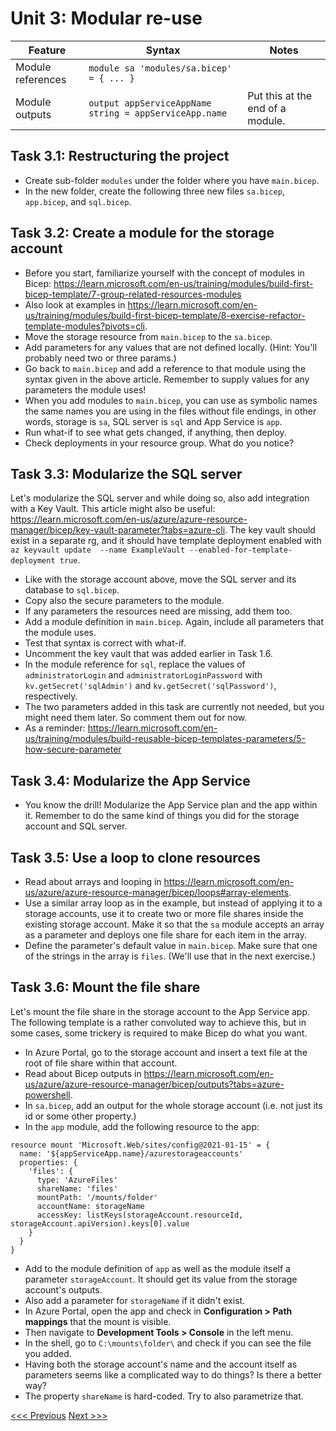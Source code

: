 # Unit 3: Modular re-use

|Feature|Syntax|Notes|
|---|---|---|
|Module references|`module sa 'modules/sa.bicep' = { ... }`||
|Module outputs|`output appServiceAppName string = appServiceApp.name`|Put this at the end of a module.|

## Task 3.1: Restructuring the project
- Create sub-folder `modules` under the folder where you have `main.bicep`.
- In the new folder, create the following three new files `sa.bicep`, `app.bicep`, and `sql.bicep`.

## Task 3.2: Create a module for the storage account
- Before you start, familiarize yourself with the concept of modules in Bicep: https://learn.microsoft.com/en-us/training/modules/build-first-bicep-template/7-group-related-resources-modules
- Also look at examples in https://learn.microsoft.com/en-us/training/modules/build-first-bicep-template/8-exercise-refactor-template-modules?pivots=cli.
- Move the storage resource from `main.bicep` to the `sa.bicep`.
- Add parameters for any values that are not defined locally. (Hint: You'll probably need two or three params.)
- Go back to `main.bicep` and add a reference to that module using the syntax given in the above article. Remember to supply values for any parameters the module uses!
- When you add modules to `main.bicep`, you can use as symbolic names the same names you are using in the files without file endings, in other words, storage is `sa`, SQL server is `sql` and App Service is `app`.
- Run what-if to see what gets changed, if anything, then deploy.
- Check deployments in your resource group. What do you notice?

## Task 3.3: Modularize the SQL server

Let's modularize the SQL server and while doing so, also add integration with a Key Vault. This article might also be useful: https://learn.microsoft.com/en-us/azure/azure-resource-manager/bicep/key-vault-parameter?tabs=azure-cli. The key vault should exist in a separate rg, and it should have template deployment enabled with `az keyvault update  --name ExampleVault --enabled-for-template-deployment true`.

- Like with the storage account above, move the SQL server and its database to `sql.bicep`.
- Copy also the secure parameters to the module.
- If any parameters the resources need are missing, add them too.
- Add a module definition in `main.bicep`. Again, include all parameters that the module uses.
- Test that syntax is correct with what-if.
- Uncomment the key vault that was added earlier in Task 1.6.
- In the module reference for `sql`, replace the values of `administratorLogin` and `administratorLoginPassword` with `kv.getSecret('sqlAdmin')` and `kv.getSecret('sqlPassword')`, respectively.
- The two parameters added in this task are currently not needed, but you might need them later. So comment them out for now.
- As a reminder: https://learn.microsoft.com/en-us/training/modules/build-reusable-bicep-templates-parameters/5-how-secure-parameter

## Task 3.4: Modularize the App Service

- You know the drill! Modularize the App Service plan and the app within it. Remember to do the same kind of things you did for the storage account and SQL server.

## Task 3.5: Use a loop to clone resources
- Read about arrays and looping in https://learn.microsoft.com/en-us/azure/azure-resource-manager/bicep/loops#array-elements.
- Use a similar array loop as in the example, but instead of applying it to a storage accounts, use it to create two or more file shares inside the existing storage account. Make it so that the `sa` module accepts an array as a parameter and deploys one file share for each item in the array.
- Define the parameter's default value in `main.bicep`. Make sure that one of the strings in the array is `files`. (We'll use that in the next exercise.)

## Task 3.6: Mount the file share

Let's mount the file share in the storage account to the App Service app. The following template is a rather convoluted way to achieve this, but in some cases, some trickery is required to make Bicep do what you want.

- In Azure Portal, go to the storage account and insert a text file at the root of file share within that account.
- Read about Bicep outputs in https://learn.microsoft.com/en-us/azure/azure-resource-manager/bicep/outputs?tabs=azure-powershell.
- In `sa.bicep`, add an output for the whole storage account (i.e. not just its id or some other property.)
- In the `app` module, add the following resource to the app:
```
resource mount 'Microsoft.Web/sites/config@2021-01-15' = {
  name: '${appServiceApp.name}/azurestorageaccounts'
  properties: {
    'files': {
      type: 'AzureFiles'
      shareName: 'files'
      mountPath: '/mounts/folder'
      accountName: storageName      
      accessKey: listKeys(storageAccount.resourceId, storageAccount.apiVersion).keys[0].value
    }
  }
}
```
- Add to the module definition of `app` as well as the module itself a parameter `storageAccount`. It should get its value from the storage account's outputs.
- Also add a parameter for `storageName` if it didn't exist.
- In Azure Portal, open the app and check in **Configuration > Path mappings** that the mount is visible.
- Then navigate to **Development Tools > Console** in the left menu.
- In the shell, go to `C:\mounts\folder\` and check if you can see the file you added.
- Having both the storage account's name and the account itself as parameters seems like a complicated way to do things? Is there a better way?
- The property `shareName` is hard-coded. Try to also parametrize that.

[<<< Previous](https://github.com/mikkokallio/bicep-workshop/blob/main/docs/unit_2.md) [Next >>>](https://github.com/mikkokallio/bicep-workshop/blob/main/docs/unit_4.md)
